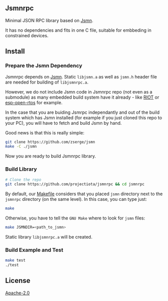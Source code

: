 ## Jsmnrpc
Minimal JSON RPC library based on [Jsmn](https://github.com/zserge/jsmn).

It has no dependencies and fits in one C file, suitable for embbeding in constrained devices.

## Install

### Prepare the Jsmn Dependency
Jsmnrpc depends on [Jsmn](https://github.com/zserge/jsmn). Static `libjsmn.a` as well as `jsmn.h` header file are needed for building of `libjsmnrpc.a`.

However, we do not include Jsmn code in Jsmnrpc repo (not even as a submodule) as many embedded build system have it already - like [RIOT](https://github.com/RIOT-OS/RIOT/tree/master/pkg/jsmn) or [esp-open-rtos](https://github.com/SuperHouse/esp-open-rtos/tree/master/extras/jsmn) for example.

In the case that you are buiding Jsmrpc independantly and out of the build system which has Jsmn installed (for example if you just cloned this repo to your PC), you will have to fetch and build Jsmn by hand.

Good news is that this is really simple:
```bash
git clone https://github.com/zserge/jsmn
make -C ./jsmn
```
Now you are ready to build Jsmnrpc library.

### Build Library
```bash
# Clone the repo
git clone https://github.com/projectiota/jsmnrpc && cd jsmnrpc
```
By default, our [Makefile](Makefile) considers that you placed `jsmn` directory next to the `jsmnrpc` directory (on the same level). In this case, you can type just:

```bash
make
```
Otherwise, you have to tell the `GNU Make` where to look for `jsmn` files:
```bash
make JSMNDIR=<path_to_jsmn>
```

Static library `libjsmnrpc.a` will be created.


### Build Example and Test
```bash
make test
./test
```

## License
[Apache-2.0](LICENSE)
